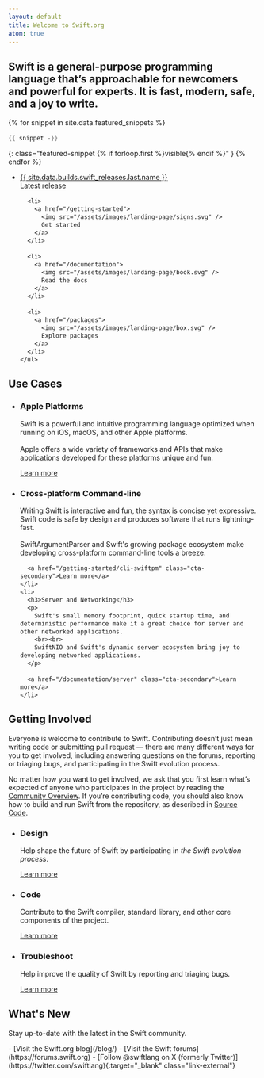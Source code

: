 ```yaml
---
layout: default
title: Welcome to Swift.org
atom: true
---
```


<article class="page-wide" markdown="1">
  <h1 class="preamble">Swift is a <strong>general-purpose</strong> programming language that’s <strong>approachable</strong> for newcomers and <strong>powerful</strong> for experts. <span>It is <strong>fast</strong>, <strong>modern</strong>, <strong>safe</strong>, and a <strong>joy</strong> to write.</span></h1>

  {% for snippet in site.data.featured_snippets %}
  ```swift
  {{ snippet -}}
  ```
  {: class="featured-snippet {% if forloop.first %}visible{% endif %}" }
  {% endfor %}

  <div class="link-grid">
    <ul>
      <li>
        <a href="/install">
          <div class="flex-container">
            <div class="latest-release-container">
            <span>
              {{ site.data.builds.swift_releases.last.name }}
            </span>
            </div>
            Latest release
          </div>
        </a>
      </li>

      <li>
        <a href="/getting-started">
          <img src="/assets/images/landing-page/signs.svg" />
          Get started
        </a>
      </li>

      <li>
        <a href="/documentation">
          <img src="/assets/images/landing-page/book.svg" />
          Read the docs
        </a>
      </li>

      <li>
        <a href="/packages">
          <img src="/assets/images/landing-page/box.svg" />
          Explore packages
        </a>
      </li>
    </ul>
  </div>

## Use Cases

  <ul class="use-cases">
    <li>
      <h3>Apple Platforms</h3>
      <p>
        Swift is a powerful and intuitive programming language optimized when running on iOS, macOS, and other Apple platforms.
        <br><br>
        Apple offers a wide variety of frameworks and APIs that make applications developed for these platforms unique and fun.
      </p>
      <a href="https://developer.apple.com/swift/resources/" class="cta-secondary">Learn more</a>
    </li>
    <li>
      <h3>Cross-platform Command-line</h3>
      <p>
        Writing Swift is interactive and fun, the syntax is concise yet expressive.
        Swift code is safe by design and produces software that runs lightning-fast.
        <br><br>
        SwiftArgumentParser and Swift's growing package ecosystem make developing cross-platform command-line tools a breeze.
      </p>

      <a href="/getting-started/cli-swiftpm" class="cta-secondary">Learn more</a>
    </li>
    <li>
      <h3>Server and Networking</h3>
      <p>
        Swift's small memory footprint, quick startup time, and deterministic performance make it a great choice for server and other networked applications.
        <br><br>
        SwiftNIO and Swift's dynamic server ecosystem bring joy to developing networked applications.
      </p>

      <a href="/documentation/server" class="cta-secondary">Learn more</a>
    </li>
  </ul>

## Getting Involved

  Everyone is welcome to contribute to Swift. Contributing doesn’t just mean writing code or submitting pull request — there are many different ways for you to get involved, including answering questions on the forums, reporting or triaging bugs, and participating in the Swift evolution process.

  No matter how you want to get involved, we ask that you first learn what’s expected of anyone who participates in the project by reading the [Community Overview](/community/). If you’re contributing code, you should also know how to build and run Swift from the repository, as described in [Source Code](/documentation/source-code/).

  <ul class="getting-involved">
    <li>
      <h3>Design</h3>
      <p>
        Help shape the future of Swift by participating in <em>the Swift evolution process</em>.
      </p>
      <a href="/contributing/#swift-evolution" class="cta-secondary">Learn more</a>
    </li>
    <li>
      <h3>Code</h3>
      <p>
        Contribute to the Swift compiler, standard library, and other core components of the project.
      </p>
      <a href="/contributing/#contributing-code" class="cta-secondary">Learn more</a>
    </li>
    <li>
      <h3>Troubleshoot</h3>
      <p>
        Help improve the quality of Swift by reporting and triaging bugs.
      </p>
      <a href="/contributing/#triaging-bugs" class="cta-secondary">Learn more</a>
    </li>
  </ul>

## What's New

  Stay up-to-date with the latest in the Swift community.

  <div class="links links-list-nostyle" markdown="1">
    - [Visit the Swift.org blog](/blog/)
    - [Visit the Swift forums](https://forums.swift.org)
    - [Follow @swiftlang on X (formerly Twitter)](https://twitter.com/swiftlang){:target="_blank" class="link-external"}
  </div>
</article>

<script>
  var featuredSnippets = document.querySelectorAll('.featured-snippet');
  var visibleSnippet = document.querySelector('.featured-snippet.visible');
  var randomIndex = Math.floor(Math.random() * featuredSnippets.length);

  visibleSnippet?.classList.remove('visible');
  featuredSnippets[randomIndex]?.classList.add('visible');
</script>
